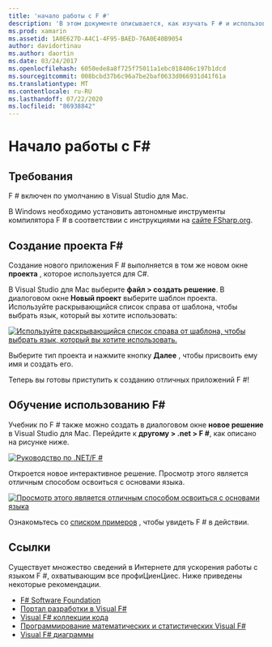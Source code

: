 ```yaml
---
title: 'начало работы с F #'
description: 'В этом документе описывается, как изучать F # и использовать его для создания приложений Xamarin с помощью Visual Studio 2019 и Visual Studio для Mac.'
ms.prod: xamarin
ms.assetid: 1A0E627D-A4C1-4F95-BAED-76A0E40B9054
author: davidortinau
ms.author: daortin
ms.date: 03/24/2017
ms.openlocfilehash: 6050ede8a8f725f75011a1ebc018406c197b1dcd
ms.sourcegitcommit: 008bcbd37b6c96a7be2baf0633d066931d41f61a
ms.translationtype: MT
ms.contentlocale: ru-RU
ms.lasthandoff: 07/22/2020
ms.locfileid: "86938842"
---
```

# <a name="getting-started-with-f35"></a>Начало работы с F&#35;

## <a name="requirements"></a>Требования

F # включен по умолчанию в Visual Studio для Mac.

В Windows необходимо установить автономные инструменты компилятора F # в соответствии с инструкциями на [сайте FSharp.org](https://fsharp.org/use/windows/).

## <a name="creating-an-f35-project"></a>Создание проекта F&#35;

Создание нового приложения F # выполняется в том же новом окне **проекта** , которое используется для C#.

В Visual Studio для Mac выберите **файл > создать решение**. В диалоговом окне **Новый проект** выберите шаблон проекта. Используйте раскрывающийся список справа от шаблона, чтобы выбрать язык, который вы хотите использовать:

 [![Используйте раскрывающийся список справа от шаблона, чтобы выбрать язык, который вы хотите использовать.](overview-images/choosefsharp.png)](overview-images/choosefsharp.png#lightbox)

Выберите тип проекта и нажмите кнопку **Далее** , чтобы присвоить ему имя и создать его.

Теперь вы готовы приступить к созданию отличных приложений F #!

## <a name="learning-to-use-f35"></a>Обучение использованию F&#35;

Учебник по F # также можно создать в диалоговом окне **новое решение** в Visual Studio для Mac. Перейдите к **другому > .net > F #**, как описано на рисунке ниже.

 [![Руководство по .NET/F #](overview-images/fsharptutorial.png)](overview-images/fsharptutorial.png#lightbox)

Откроется новое интерактивное решение. Просмотр этого является отличным способом освоиться с основами языка.

 [![Просмотр этого является отличным способом освоиться с основами языка](overview-images/newtutorial-sml.png)](overview-images/newtutorial.png#lightbox)

Ознакомьтесь со [списком примеров](~/cross-platform/platform/fsharp/samples.md) , чтобы увидеть F # в действии.

## <a name="references"></a>Ссылки

Существует множество сведений в Интернете для ускорения работы с языком F #, охватывающим все профиЦиенЦиес. Ниже приведены некоторые рекомендации.

- [F# Software Foundation](https://fsharp.org)
- [Портал разработки в Visual F#](https://go.microsoft.com/fwlink/?LinkID=234174)
- [Visual F# коллекции кода](https://go.microsoft.com/fwlink/?LinkID=124614)
- [Программирование математических и статистических Visual F#](https://go.microsoft.com/fwlink/?LinkId=235173)
- [Visual F# диаграммы](https://go.microsoft.com/fwlink/?LinkId=235176)
